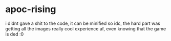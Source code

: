 # apoc-rising
i didnt gave a shit to the code, it can be minified so idc, the hard part was getting all the images
really cool experience af, even knowing that the game is ded :0
